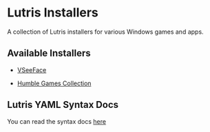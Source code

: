 # Lutris Installers

A collection of Lutris installers for various Windows games and apps.

## Available Installers

- [VSeeFace](https://lutris.net/games/vseeface/)

- [Humble Games Collection](https://lutris.net/games/humble-games-collection/)

## Lutris YAML Syntax Docs

You can read the syntax docs [here](https://github.com/lutris/lutris/blob/master/docs/installers.rst)

